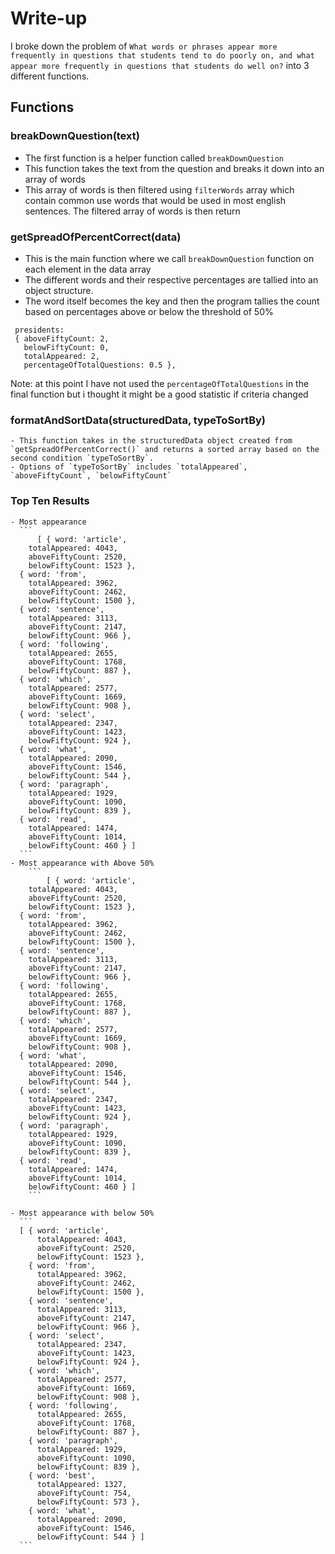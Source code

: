 # Write-up

I broke down the problem of `What words or phrases appear more frequently in questions that students tend to do poorly on, and what appear more frequently in questions that students do well on?` into 3 different functions.

## Functions

### breakDownQuestion(text)

  - The first function is a helper function called `breakDownQuestion` 
  - This function takes the text from the question and breaks it down into an array of words
  - This array of words is then filtered using `filterWords` array which contain common use words that would be used in most english sentences. The filtered array of words is then return

### getSpreadOfPercentCorrect(data)

  - This is the main function where we call `breakDownQuestion` function on each element in the data array
  - The different words and their respective percentages are tallied into an object structure.
  - The word itself becomes the key and then the program tallies the count based on percentages above or below the threshold of 50%
  ```
   presidents:
   { aboveFiftyCount: 2,
     belowFiftyCount: 0,
     totalAppeared: 2,
     percentageOfTotalQuestions: 0.5 },
  ```
  Note: at this point I have not used the `percentageOfTotalQuestions` in the final function but i thought it might be a good statistic if criteria changed

  ### formatAndSortData(structuredData, typeToSortBy)

    - This function takes in the structuredData object created from `getSpreadOfPercentCorrect()` and returns a sorted array based on the second condition `typeToSortBy`. 
    - Options of `typeToSortBy` includes `totalAppeared`, `aboveFiftyCount`, `belowFiftyCount`

  ### Top Ten Results

    - Most appearance
      ```
          [ { word: 'article',
        totalAppeared: 4043,
        aboveFiftyCount: 2520,
        belowFiftyCount: 1523 },
      { word: 'from',
        totalAppeared: 3962,
        aboveFiftyCount: 2462,
        belowFiftyCount: 1500 },
      { word: 'sentence',
        totalAppeared: 3113,
        aboveFiftyCount: 2147,
        belowFiftyCount: 966 },
      { word: 'following',
        totalAppeared: 2655,
        aboveFiftyCount: 1768,
        belowFiftyCount: 887 },
      { word: 'which',
        totalAppeared: 2577,
        aboveFiftyCount: 1669,
        belowFiftyCount: 908 },
      { word: 'select',
        totalAppeared: 2347,
        aboveFiftyCount: 1423,
        belowFiftyCount: 924 },
      { word: 'what',
        totalAppeared: 2090,
        aboveFiftyCount: 1546,
        belowFiftyCount: 544 },
      { word: 'paragraph',
        totalAppeared: 1929,
        aboveFiftyCount: 1090,
        belowFiftyCount: 839 },
      { word: 'read',
        totalAppeared: 1474,
        aboveFiftyCount: 1014,
        belowFiftyCount: 460 } ]
      ```
    - Most appearance with Above 50%
        ```
            [ { word: 'article',
        totalAppeared: 4043,
        aboveFiftyCount: 2520,
        belowFiftyCount: 1523 },
      { word: 'from',
        totalAppeared: 3962,
        aboveFiftyCount: 2462,
        belowFiftyCount: 1500 },
      { word: 'sentence',
        totalAppeared: 3113,
        aboveFiftyCount: 2147,
        belowFiftyCount: 966 },
      { word: 'following',
        totalAppeared: 2655,
        aboveFiftyCount: 1768,
        belowFiftyCount: 887 },
      { word: 'which',
        totalAppeared: 2577,
        aboveFiftyCount: 1669,
        belowFiftyCount: 908 },
      { word: 'what',
        totalAppeared: 2090,
        aboveFiftyCount: 1546,
        belowFiftyCount: 544 },
      { word: 'select',
        totalAppeared: 2347,
        aboveFiftyCount: 1423,
        belowFiftyCount: 924 },
      { word: 'paragraph',
        totalAppeared: 1929,
        aboveFiftyCount: 1090,
        belowFiftyCount: 839 },
      { word: 'read',
        totalAppeared: 1474,
        aboveFiftyCount: 1014,
        belowFiftyCount: 460 } ]
        ```

    - Most appearance with below 50%
      ```
      [ { word: 'article',
          totalAppeared: 4043,
          aboveFiftyCount: 2520,
          belowFiftyCount: 1523 },
        { word: 'from',
          totalAppeared: 3962,
          aboveFiftyCount: 2462,
          belowFiftyCount: 1500 },
        { word: 'sentence',
          totalAppeared: 3113,
          aboveFiftyCount: 2147,
          belowFiftyCount: 966 },
        { word: 'select',
          totalAppeared: 2347,
          aboveFiftyCount: 1423,
          belowFiftyCount: 924 },
        { word: 'which',
          totalAppeared: 2577,
          aboveFiftyCount: 1669,
          belowFiftyCount: 908 },
        { word: 'following',
          totalAppeared: 2655,
          aboveFiftyCount: 1768,
          belowFiftyCount: 887 },
        { word: 'paragraph',
          totalAppeared: 1929,
          aboveFiftyCount: 1090,
          belowFiftyCount: 839 },
        { word: 'best',
          totalAppeared: 1327,
          aboveFiftyCount: 754,
          belowFiftyCount: 573 },
        { word: 'what',
          totalAppeared: 2090,
          aboveFiftyCount: 1546,
          belowFiftyCount: 544 } ]
      ``` 
  
